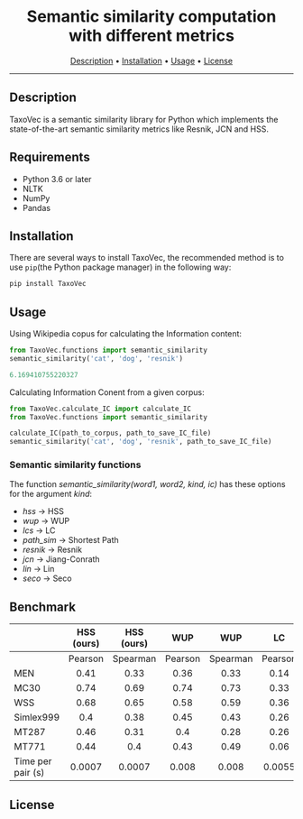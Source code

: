 <!-- <h1 align="center">
<img src="https://gitlab.com/anna.giabelli/taxovec/-/blob/master/img/logo.svg" alt="TaxoVec" width="400">
</h1> -->
<h1 align="center">Semantic similarity computation with different metrics</h1>

<p align="center">
  <a href="#description">Description</a> •
  <a href="#installation">Installation</a> •
  <a href="#usage">Usage</a> •
  <a href="#license">License</a>
</p>

---

## Description

TaxoVec is a semantic similarity library for Python which implements the state-of-the-art semantic similarity metrics like Resnik, JCN and HSS.

## Requirements

- Python 3.6 or later
- NLTK
- NumPy
- Pandas

## Installation

There are several ways to install TaxoVec, the recommended method
is to use `pip`(the Python package manager) in the following way:

```bash
pip install TaxoVec
```


## Usage
Using Wikipedia copus for calculating the Information content:

```python
from TaxoVec.functions import semantic_similarity
semantic_similarity('cat', 'dog', 'resnik')

6.169410755220327
```
Calculating Information Conent from a given corpus:

```python
from TaxoVec.calculate_IC import calculate_IC
from TaxoVec.functions import semantic_similarity

calculate_IC(path_to_corpus, path_to_save_IC_file)
semantic_similarity('cat', 'dog', 'resnik', path_to_save_IC_file)
```

### Semantic similarity functions

The function *semantic_similarity(word1, word2, kind, ic)* has these options for the argument _kind_:

* *hss* -> HSS
* *wup* -> WUP
* *lcs* -> LC
* *path_sim* -> Shortest Path
* *resnik* -> Resnik
* *jcn* -> Jiang-Conrath
* *lin* -> Lin
* *seco* -> Seco

## Benchmark

|                               |  HSS (ours) |      HSS (ours)         | WUP |       WUP        | LC |   LC       | Shortest Path |   Shortest Path       | Resnik |     Resnik     | Jiang-Conrath |     Jiang-Conrath     | Lin |     Lin     | Seco |    Seco      |
|-------------------------------|:-------------:|:-------------:|:---------------:|:-------------:|:-----------------------:|:--------:|:-------------:|:--------:|:-------------------------:|:--------:|:-------------------------------:|:--------:|:----------------------:|:--------:|:----------------------:|:--------:|
|                               |    Pearson    |    Spearman   |     Pearson     |    Spearman   |         Pearson         | Spearman |    Pearson    | Spearman |          Pearson          | Spearman | Pearson                         | Spearman | Pearson                | Spearman | Pearson                | Spearman |
|    MEN    | 0.41 | 0.33 |       0.36      | 0.33 |           0.14          |   0.05   |      0.07     |   0.03   |            0.05           |   0.03   |              -0.05              |   -0.04  |          0.05          |   0.04   |          -0.01         |   0.03   |
| MC30 | 0.74 |      0.69     |  0.74  | 0.73 |           0.33          |   0.21   |      0.22     |    0.3   |            0.13           |   0.03   |              -0.06              |   -0.01  |          0.05          |   0.01   |          0.13          |   -0.09  |
|      WSS      | 0.68 | 0.65 |       0.58      |      0.59     |           0.36          |   0.23   |      0.16     |    0.1   |            0.02           |   -0.03  |               0.04              |   0.06   |          0.03          |   0.06   |          -0.01         |   -0.04  |
|    Simlex999   |      0.4      |      0.38     |  0.45  | 0.43 |           0.26          |   0.15   |      0.2      |   0.16   |           -0.04           |   -0.04  |               0.12              |   0.14   |          0.12          |   0.14   |          -0.02         |   -0.08  |
|     MT287   | 0.46 | 0.31 |       0.4       |      0.28     |           0.26          |   0.12   |      0.11     |   0.11   |            0.03           |   0.04   |               0.18              |   0.16   |          0.22          |   0.17   |            0           |   -0.06  |
|     MT771    | 0.44 |      0.4      |       0.43      | 0.49 |           0.06          |   0.02   |      0.1      |   0.13   |             0             |   -0.01  |                0                |     0    |            0           |     0    |          -0.05         |   -0.03  |
| Time per pair (s)             |     0.0007    |        0.0007         |      0.008      |         0.008          |          0.0055         |       0.0055     |     0.0064    |       0.0064   |           0.5586   |   0.5586     |              0.551              |       0.551      |         0.5866         |       0.5866      |         0.0013         |       0.0013     |



## License
